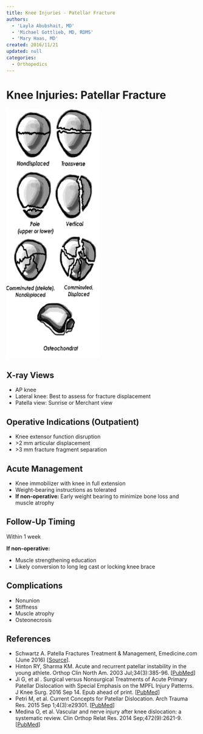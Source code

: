 ```yaml
---
title: Knee Injuries - Patellar Fracture
authors:
  - 'Layla Abubshait, MD'
  - 'Michael Gottlieb, MD, RDMS'
  - 'Mary Haas, MD'
created: 2016/11/21
updated: null
categories:
  - Orthopedics
---
```


# Knee Injuries: Patellar Fracture

![Drawing of the types of patellar fractures](media/knee-injuries-patella-fracture_image-1.png)

## X-ray Views

- AP knee
- Lateral knee: Best to assess for fracture displacement
- Patella view: Sunrise or Merchant view

## Operative Indications (Outpatient)

- Knee extensor function disruption
- &gt;2 mm articular displacement
- &gt;3 mm fracture fragment separation

## Acute Management
- Knee immobilizer with knee in full extension
- Weight-bearing instructions as tolerated
- **If non-operative:** Early weight bearing to minimize bone loss and muscle atrophy

## Follow-Up Timing

Within 1 week

**If non-operative:**

- Muscle strengthening education
- Likely conversion to long leg cast or locking knee brace

## Complications

- Nonunion
- Stiffness
- Muscle atrophy
- Osteonecrosis

## References

- Schwartz A. Patella Fractures Treatment & Management, Emedicine.com (June 2016) [[Source](http://emedicine.medscape.com/article/1249384-treatment)].
- Hinton RY, Sharma KM. Acute and recurrent patellar instability in the young athlete. Orthop Clin North Am. 2003 Jul;34(3):385-96. [[PubMed](https://www.ncbi.nlm.nih.gov/pubmed/?term=12974488)]
- Ji G, et al . Surgical versus Nonsurgical Treatments of Acute Primary Patellar Dislocation with Special Emphasis on the MPFL Injury Patterns. J Knee Surg. 2016 Sep 14. Epub ahead of print. [[PubMed](https://www.ncbi.nlm.nih.gov/pubmed/?term=27626368.)]
- Petri M, et al. Current Concepts for Patellar Dislocation. Arch Trauma Res. 2015 Sep 1;4(3):e29301. [[PubMed](https://www.ncbi.nlm.nih.gov/pubmed/?term=26566512)]
- Medina O, et al. Vascular and nerve injury after knee dislocation: a systematic review. Clin Orthop Relat Res. 2014 Sep;472(9):2621-9. [[PubMed](https://www.ncbi.nlm.nih.gov/pubmed/?term=24554457)]
